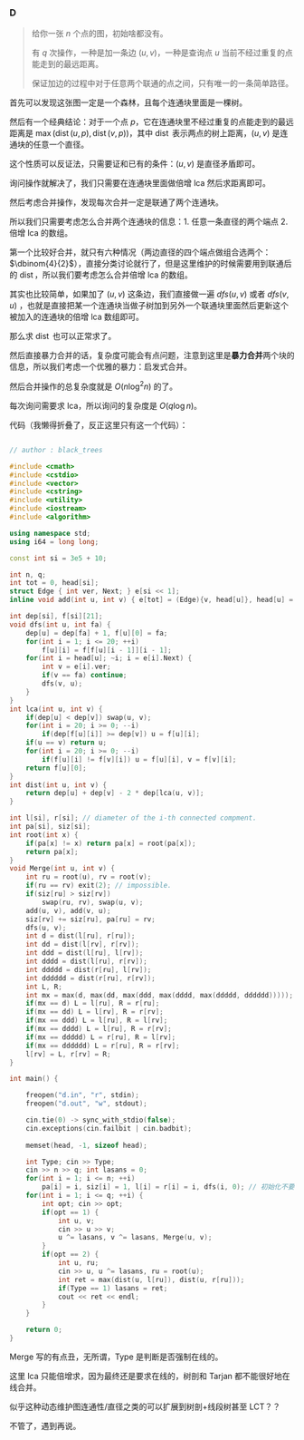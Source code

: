 
### D

> 给你一张 $n$ 个点的图，初始啥都没有。
> 
> 有 $q$ 次操作，一种是加一条边 $(u,v)$，一种是查询点 $u$ 当前不经过重复的点能走到的最远距离。
> 
> 保证加边的过程中对于任意两个联通的点之间，只有唯⼀的⼀条简单路径。

首先可以发现这张图一定是一个森林，且每个连通块里面是一棵树。

然后有一个经典结论：对于一个点 $p$，它在连通块里不经过重复的点能走到的最远距离是 $\max(\operatorname{dist}(u, p), \operatorname{dist}(v, p))$，其中 $\operatorname{dist}$ 表示两点的树上距离，$(u,v)$ 是连通块的任意一个直径。

这个性质可以反证法，只需要证和已有的条件：$(u,v)$ 是直径矛盾即可。

询问操作就解决了，我们只需要在连通块里面做倍增 lca 然后求距离即可。

然后考虑合并操作，发现每次合并一定是联通了两个连通块。

所以我们只需要考虑怎么合并两个连通块的信息：1. 任意一条直径的两个端点 2. 倍增 lca 的数组。

第一个比较好合并，就只有六种情况（两边直径的四个端点做组合选两个：$\dbinom{4}{2}$），直接分类讨论就行了，但是这里维护的时候需要用到联通后的 $\operatorname{dist}$，所以我们要考虑怎么合并倍增 lca 的数组。

其实也比较简单，如果加了 $(u,v)$ 这条边，我们直接做一遍 $dfs(u, v)$ 或者 $dfs(v,u)$ ，也就是直接把某一个连通块当做子树加到另外一个联通块里面然后更新这个被加入的连通块的倍增 lca 数组即可。

那么求 $\operatorname{dist}$ 也可以正常求了。

然后直接暴力合并的话，复杂度可能会有点问题，注意到这里是**暴力合并**两个块的信息，所以我们考虑一个优雅的暴力：启发式合并。

然后合并操作的总复杂度就是 $O(n \log^2 n)$ 的了。

每次询问需要求 lca，所以询问的复杂度是 $O(q \log n)$。

代码（我懒得折叠了，反正这里只有这一个代码）：

```cpp

// author : black_trees

#include <cmath>
#include <cstdio>
#include <vector>
#include <cstring>
#include <utility>
#include <iostream>
#include <algorithm>

using namespace std;
using i64 = long long;

const int si = 3e5 + 10;

int n, q;
int tot = 0, head[si];
struct Edge { int ver, Next; } e[si << 1];
inline void add(int u, int v) { e[tot] = (Edge){v, head[u]}, head[u] = tot++; }

int dep[si], f[si][21];
void dfs(int u, int fa) {
    dep[u] = dep[fa] + 1, f[u][0] = fa;
    for(int i = 1; i <= 20; ++i)
        f[u][i] = f[f[u][i - 1]][i - 1];
    for(int i = head[u]; ~i; i = e[i].Next) {
        int v = e[i].ver;
        if(v == fa) continue;
        dfs(v, u);
    }
} 
int lca(int u, int v) {
    if(dep[u] < dep[v]) swap(u, v);
    for(int i = 20; i >= 0; --i)
        if(dep[f[u][i]] >= dep[v]) u = f[u][i];
    if(u == v) return u;
    for(int i = 20; i >= 0; --i) 
        if(f[u][i] != f[v][i]) u = f[u][i], v = f[v][i];
    return f[u][0];
}
int dist(int u, int v) {
    return dep[u] + dep[v] - 2 * dep[lca(u, v)];
}

int l[si], r[si]; // diameter of the i-th connected compment.
int pa[si], siz[si];
int root(int x) {
    if(pa[x] != x) return pa[x] = root(pa[x]);
    return pa[x];
}
void Merge(int u, int v) {
    int ru = root(u), rv = root(v);
    if(ru == rv) exit(2); // impossible.
    if(siz[ru] > siz[rv]) 
        swap(ru, rv), swap(u, v);
    add(u, v), add(v, u);
    siz[rv] += siz[ru], pa[ru] = rv;
    dfs(u, v);
    int d = dist(l[ru], r[ru]);
    int dd = dist(l[rv], r[rv]);
    int ddd = dist(l[ru], l[rv]);
    int dddd = dist(l[ru], r[rv]);
    int ddddd = dist(r[ru], l[rv]);
    int dddddd = dist(r[ru], r[rv]);
    int L, R;
    int mx = max(d, max(dd, max(ddd, max(dddd, max(ddddd, dddddd)))));
    if(mx == d) L = l[ru], R = r[ru];
    if(mx == dd) L = l[rv], R = r[rv];
    if(mx == ddd) L = l[ru], R = l[rv];
    if(mx == dddd) L = l[ru], R = r[rv];
    if(mx == ddddd) L = r[ru], R = l[rv];
    if(mx == dddddd) L = r[ru], R = r[rv];
    l[rv] = L, r[rv] = R;
}

int main() {

    freopen("d.in", "r", stdin);
    freopen("d.out", "w", stdout);  

    cin.tie(0) -> sync_with_stdio(false);
    cin.exceptions(cin.failbit | cin.badbit);
    
    memset(head, -1, sizeof head);

    int Type; cin >> Type;
    cin >> n >> q; int lasans = 0;
    for(int i = 1; i <= n; ++i)
        pa[i] = i, siz[i] = 1, l[i] = r[i] = i, dfs(i, 0); // 初始化不要忘记。
    for(int i = 1; i <= q; ++i) {
        int opt; cin >> opt;
        if(opt == 1) {
            int u, v; 
            cin >> u >> v;
            u ^= lasans, v ^= lasans, Merge(u, v);
        }
        if(opt == 2) {
            int u, ru;
            cin >> u, u ^= lasans, ru = root(u);
            int ret = max(dist(u, l[ru]), dist(u, r[ru]));
            if(Type == 1) lasans = ret; 
            cout << ret << endl;
        }
    }

    return 0;
}
```

Merge 写的有点丑，无所谓，Type 是判断是否强制在线的。

这里 lca 只能倍增求，因为最终还是要求在线的，树剖和 Tarjan 都不能很好地在线合并。

似乎这种动态维护图连通性/直径之类的可以扩展到树剖+线段树甚至 LCT？？

不管了，遇到再说。